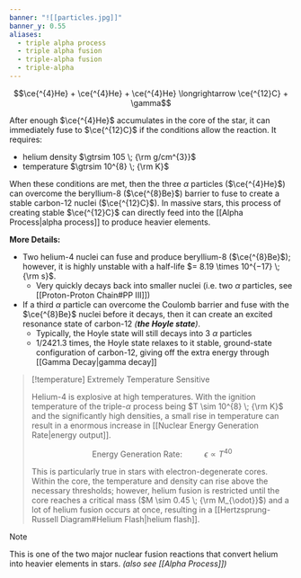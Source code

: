 ```yaml
---
banner: "![[particles.jpg]]"
banner_y: 0.55
aliases:
  - triple alpha process
  - triple alpha fusion
  - triple-alpha fusion
  - triple-alpha
---
```


$$\ce{^{4}He} + \ce{^{4}He} + \ce{^{4}He} \longrightarrow \ce{^{12}C} + \gamma$$

After enough $\ce{^{4}He}$ accumulates in the core of the star, it can immediately fuse to $\ce{^{12}C}$ if the conditions allow the reaction. It requires:
- helium density $\gtrsim 105 \; {\rm g/cm^{3}}$ 
- temperature $\gtrsim 10^{8} \; {\rm K}$

When these conditions are met, then the three $\alpha$ particles ($\ce{^{4}He}$) can overcome the beryllium-8 ($\ce{^{8}Be}$) barrier to fuse to create a stable carbon-12 nuclei ($\ce{^{12}C}$). In massive stars, this process of creating stable $\ce{^{12}C}$ can directly feed into the [[Alpha Process|alpha process]] to produce heavier elements.

**More Details:**
- Two helium-4 nuclei can fuse and produce beryllium-8 ($\ce{^{8}Be}$); however, it is highly unstable with a half-life $= 8.19 \times 10^{−17} \; {\rm s}$.
	- Very quickly decays back into smaller nuclei (i.e. two $\alpha$ particles, see [[Proton-Proton Chain#PP III]])
- If a third $\alpha$ particle can overcome the Coulomb barrier and fuse with the $\ce{^{8}Be}$ nuclei before it decays, then it can create an excited resonance state of carbon-12 *(**the Hoyle state**)*.
	- Typically, the Hoyle state will still decays into 3 $\alpha$ particles
	- $1/2421.3$ times, the Hoyle state relaxes to it stable, ground-state configuration of carbon-12, giving off the extra energy through [[Gamma Decay|gamma decay]]

> [!temperature] Extremely Temperature Sensitive
> 
> Helium-4 is explosive at high temperatures. With the ignition temperature of the triple-$\alpha$ process being $T \sim 10^{8} \; {\rm K}$ and the significantly high densities, a small rise in temperature can result in a enormous increase in [[Nuclear Energy Generation Rate|energy output]].
> 
> $$\text{Energy Generation Rate: }\hspace{1cm} \epsilon \propto T^{40}$$
> 
> This is particularly true in stars with electron-degenerate cores. Within the core, the temperature and density can rise above the necessary thresholds; however, helium fusion is restricted until the core reaches a critical mass ($M \sim 0.45 \; {\rm M_{\odot}}$) and a lot of helium fusion occurs at once, resulting in a [[Hertzsprung-Russell Diagram#Helium Flash|helium flash]]. 

> [!note] 
> This is one of the two major nuclear fusion reactions that convert helium into heavier elements in stars. *(also see [[Alpha Process]])*



